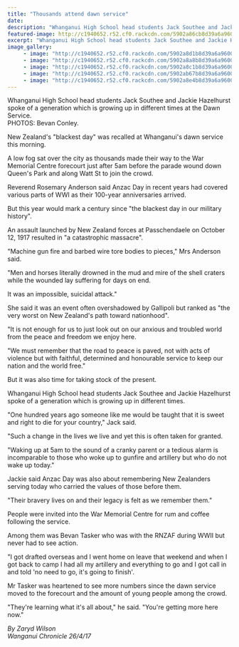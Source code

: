 ```yaml
---
title: "Thousands attend dawn service"
date: 
description: "Whanganui High School head students Jack Southee and Jackie Hazelhurst spoke of a generation which is growing up in different times at the Dawn Service..."
featured-image: http://c1940652.r52.cf0.rackcdn.com/5902a86cb8d39a6a96000302/anzac-day-whs-heads.jpg
excerpt: "Whanganui High School head students Jack Southee and Jackie Hazelhurst spoke of a generation which is growing up in different times at the Dawn Service."
image_gallery:
     - image: "http://c1940652.r52.cf0.rackcdn.com/5902a8d1b8d39a6a96000310/returned-service-flag.jpg"
     - image: "http://c1940652.r52.cf0.rackcdn.com/5902a8a8b8d39a6a9600030c/flags.jpg"
     - image: "http://c1940652.r52.cf0.rackcdn.com/5902a8c1b8d39a6a9600030e/pipes-up-front-flags-behind.jpg"
     - image: "http://c1940652.r52.cf0.rackcdn.com/5902ab67b8d39a6a96000316/dawn-service.jpg"
     - image: "http://c1940652.r52.cf0.rackcdn.com/5902a8e4b8d39a6a96000312/whs-heads-longer-distance-away.jpg"
---
```


<p>Whanganui High School head students Jack Southee and Jackie Hazelhurst spoke of a generation which is growing up in different times at the Dawn Service.<br />PHOTOS:&nbsp;<span>Bevan Conley.</span></p>
<p>New Zealand's "blackest day" was recalled at Whanganui's dawn service this morning.</p>
<p>A low fog sat over the city as thousands made their way to the War Memorial Centre forecourt just after 5am before the parade wound down Queen's Park and along Watt St to join the crowd.</p>
<p>Reverend Rosemary Anderson said Anzac Day in recent years had covered various parts of WWI as their 100-year anniversaries arrived.</p>
<p>But this year would mark a century since "the blackest day in our military history".</p>
<p>An assault launched by New Zealand forces at Passchendaele on October 12, 1917 resulted in "a catastrophic massacre".</p>
<p>"Machine gun fire and barbed wire tore bodies to pieces," Mrs Anderson said.</p>
<p>"Men and horses literally drowned in the mud and mire of the shell craters while the wounded lay suffering for days on end.</p>
<p>It was an impossible, suicidal attack."</p>
<p>She said it was an event often overshadowed by Gallipoli but ranked as "the very worst on New Zealand's path toward nationhood".</p>
<p>"It is not enough for us to just look out on our anxious and troubled world from the peace and freedom we enjoy here.</p>
<p>"We must remember that the road to peace is paved, not with acts of violence but with faithful, determined and honourable service to keep our nation and the world free."</p>
<p>But it was also time for taking stock of the present.</p>
<p>Whanganui High School head students Jack Southee and Jackie Hazelhurst spoke of a generation which is growing up in different times.</p>
<p>"One hundred years ago someone like me would be taught that it is sweet and right to die for your country," Jack said.</p>
<p>"Such a change in the lives we live and yet this is often taken for granted.</p>
<p>"Waking up at 5am to the sound of a cranky parent or a tedious alarm is incomparable to those who woke up to gunfire and artillery but who do not wake up today."</p>
<p>Jackie said Anzac Day was also about remembering New Zealanders serving today who carried the values of those before them.</p>
<p>"Their bravery lives on and their legacy is felt as we remember them."</p>
<p>People were invited into the War Memorial Centre for rum and coffee following the service.</p>
<p>Among them was Bevan Tasker who was with the RNZAF during WWII but never had to see action.</p>
<p>"I got drafted overseas and I went home on leave that weekend and when I got back to camp I had all my artillery and everything to go and I got call in and told 'no need to go, it's going to finish'.</p>
<p>Mr Tasker was heartened to see more numbers since the dawn service moved to the forecourt and the amount of young people among the crowd.</p>
<p>"They're learning what it's all about," he said. "You're getting more here now."</p>
<p><em>By Zaryd Wilson</em><br /><em>Wanganui Chronicle 26/4/17</em></p>

